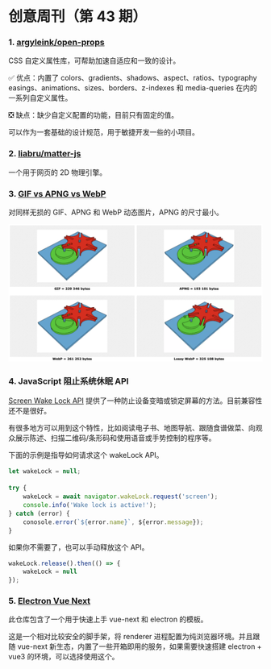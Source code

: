 # 创意周刊（第 43 期）

### 1. [argyleink/open-props](https://github.com/argyleink/open-props)

CSS 自定义属性库，可帮助加速自适应和一致的设计。

✅ 优点：内置了 colors、gradients、shadows、aspect、ratios、typography
easings、animations、sizes、borders、z-indexes 和 media-queries 在内的一系列自定义属性。

❎ 缺点：缺少自定义配置的功能，目前只有固定的值。

可以作为一套基础的设计规范，用于敏捷开发一些的小项目。

### 2. [liabru/matter-js](https://brm.io/matter-js/)

一个用于网页的 2D 物理引擎。

### 3. [GIF vs APNG vs WebP](http://littlesvr.ca/apng/gif_apng_webp.html)

对同样无损的 GIF、APNG 和 WebP 动态图片，APNG 的尺寸最小。

![44-gif-apng-webp](../../images/2022/44-gif-apng-webp.png)

### 4. JavaScript 阻止系统休眠 API

[Screen Wake Lock API](https://developer.mozilla.org/en-US/docs/Web/API/Screen_Wake_Lock_API) 提供了一种防止设备变暗或锁定屏幕的方法。目前兼容性还不是很好。

有很多地方可以用到这个特性，比如阅读电子书、地图导航、跟随食谱做菜、向观众展示陈述、扫描二维码/条形码和使用语音或手势控制的程序等。

下面的示例是指导如何请求这个 wakeLock API。

```js
let wakeLock = null;

try {
    wakeLock = await navigator.wakeLock.request('screen');
    console.info('Wake lock is active!');
} catch (error) {
    conosole.error(`${error.name}`, ${error.message});
}
```

如果你不需要了，也可以手动释放这个 API。

```js
wakeLock.release().then(() => {
    wakeLock = null
});
```

### 5. [Electron Vue Next](https://ci010.github.io/electron-vue-next/zh/)

此仓库包含了一个用于快速上手 vue-next 和 electron 的模板。

这是一个相对比较安全的脚手架，将 renderer 进程配置为纯浏览器环境。并且跟随 vue-next 新生态，内置了一些开箱即用的服务，如果需要快速搭建 electron + vue3 的环境，可以选择使用这个。

